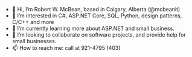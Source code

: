 - 👋 Hi, I’m Robert W. McBean, based in Calgary, Alberta  (@mcbeanit)
- 👀 I’m interested in C#, ASP.NET Core, SQL, Python,  design patterns, C/C++  and more
- 🌱 I’m currently learning more about ASP.NET and small business.
- 💞️ I’m looking to collaborate on software projects, and provide help for small businesses.
- 📫 How to reach me:  call at 921-4795  (403)  
